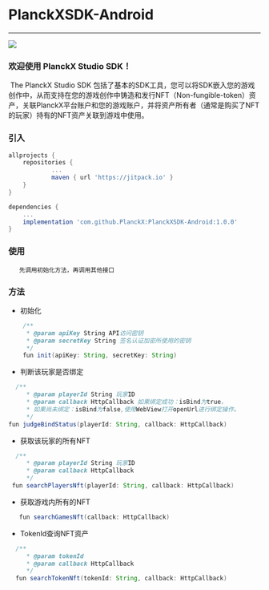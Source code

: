 # PlanckXSDK-Android
---
[![](https://jitpack.io/v/PlanckX/PlanckXSDK-Android.svg)](https://jitpack.io/#PlanckX/PlanckXSDK-Android)

### 欢迎使用 PlanckX Studio SDK！
​
The PlanckX Studio SDK  包括了基本的SDK工具，您可以将SDK嵌入您的游戏创作中，从而支持在您的游戏创作中铸造和发行NFT（Non-fungible-token）资产，关联PlanckX平台账户和您的游戏账户，并将资产所有者（通常是购买了NFT的玩家）持有的NFT资产关联到游戏中使用。


### 引入
````groovy
allprojects {
	repositories {
			...
			maven { url 'https://jitpack.io' }
	}
}
````
````groovy
dependencies {
	...
	implementation 'com.github.PlanckX:PlanckXSDK-Android:1.0.0'
}
````
### 使用

````
   先调用初始化方法，再调用其他接口
````
### 方法
-  初始化
````java
    /**
     * @param apiKey String API访问密钥
     * @param secretKey String 签名认证加密所使⽤的密钥
     */
    fun init(apiKey: String, secretKey: String)
````
- 判断该玩家是否绑定
````java
  /**
     * @param playerId String 玩家ID
     * @param callback HttpCallback 如果绑定成功：isBind为true，
     * 如果尚未绑定：isBind为false,使用WebView打开openUrl进行绑定操作。
     */
fun judgeBindStatus(playerId: String, callback: HttpCallback)
````

- 获取该玩家的所有NFT
````java
  /**
     * @param playerId String 玩家ID
     * @param callback HttpCallback
     */
 fun searchPlayersNft(playerId: String, callback: HttpCallback)
````

- 获取游戏内所有的NFT
````java
   fun searchGamesNft(callback: HttpCallback)
````
- TokenId查询NFT资产
````java
  /**
     * @param tokenId
     * @param callback HttpCallback
     */
  fun searchTokenNft(tokenId: String, callback: HttpCallback)
````



